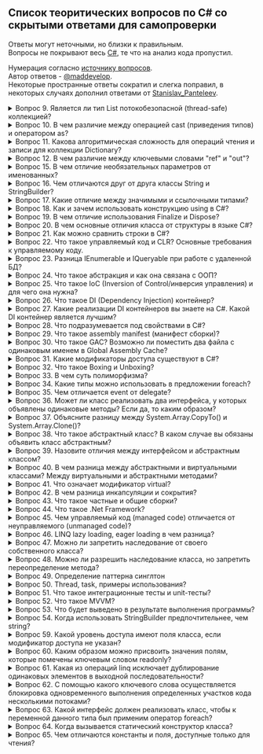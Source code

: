 ## Список теоритических вопросов по C# со скрытыми ответами для самопроверки
Ответы могут неточными, но близки к правильным.   
Вопросы не покрывают весь [C#](https://metanit.com/sharp/tutorial/), те что на анализ кода пропустил.

Нумерация согласно [источнику вопросов](https://metanit.com/sharp/interview/).   
Автор ответов - [@maddevelop](https://teletype.in/@maddevelop).   
Некоторые пространные ответы сократил и слегка поправил, в некоторых случаях дополнил ответами от [Stanislav_Panteleev](http://digital-flame.ru/2018/08/25/c-voprosyi-i-otvetyi-k-sobesedovaniyu-chast-1/).

<details><summary>Вопрос 9. Является ли тип List потокобезопасной (thread-safe) коллекцией?</summary>

>Тип List может быть потокобезопасным в операциях чтения.   
>Пользовательский код должен обеспечивать всю синхронизацию при параллельном добавлении элементов в несколько потоков или удалении элементов из них.
</details>

<details><summary>Вопрос 10. В чем различие между операцией cast (приведения типов) и оператором as?</summary>

>В случае ошибки cast выбрасывает исключение InvalidCastException, а оператор as возвращает null
</details>

<details><summary>Вопрос 11. Какова алгоритмическая сложность для операций чтения и записи для коллекции Dictionary?</summary>

>Чтение очень быстрое, потому что используются хэш-таблицы и сложность в этом случае стремится к O(1).   
>Запись проходит тоже очень быстро (O(1)), в том случае если .Count меньше емкости, если же больше, то скорость стремится к O(n).
</details>

<details><summary>Вопрос 12. В чем различие между ключевыми словами "ref" и "out"?</summary>

>Параметр с ключевым слово out может быть не инициализирован, а параметр с ключевым словом ref обязательно должен быть инииализирован до вызова метода, который использует эти параметры.
</details>

<details><summary>Вопрос 15. В чем отличие необязательных параметров от именованных?</summary>

>Необязательные параметры позволяют опускать аргументы функции, в то время как именованные параметры разрешают передавать аргументы по названию параметра.   
>Можно, например присвоить второму и третьему параметру функции значения по-умолчанию:
```csharp
public void optionalParamFunc(int p1, int p2 = 2, int p3 = 3); 
optionalParamFunc(1, p3:10); //это эквивалентно optionalParamFunc(1,2,10);
```
</details>

<details><summary>Вопрос 16. Чем отличаются друг от друга классы String и StringBuilder?</summary>

>Объект класса String представляет собой неизменяемую строку.   
>Когда выполняется какой-нибудь метод класса String, система создает новый объект в памяти с выделением ему достаточного места.   
>Объект класса StringBuilder представляет собой динамическую строку.   
>При создании строки StringBuilder выделяет памяти больше, чем необходимо этой строке, а при добавлении к ней каких-либо элементов строка не пересоздается заново.   
>В том случае если выделенной памяти не будет хватать для добавления новых элементов, то емкость объекта будет увеличена.
</details>

<details><summary>Вопрос 17. Какие отличие между значимыми и ссылочными типами?</summary>

>Значимые типы (value type) хранятся в стеке. Стек - это структура данных, которая растет снизу вверх: каждый новый элемент помещаются поверх предыдущего. Время жизни переменных таких типов ограничено их контекстом. Физически стек - это некоторая область памяти в адресном пространстве. А ссылочные типы (reference type) хранятся в куче, это другая область памяти, которую можно представить как неупорядоченный набор различных объектов. Когда создаётся объект ссылочного типа в стеке помещается ссылка на адрес в куче. Когда этот объект перестает использоваться, то ссылка уничтожается. После этого в дело вступает автоматический сборщик мусора: он видит, что на объект в куче нету больше ссылок, и удаляет этот объект и очищает память.
</details>

<details><summary>Вопрос 18. Как и зачем использовать конструкцию using в C#?</summary>

>Ключевое слово using упрощает работу с объектами которые реализуют интерфейс IDisposable.   
>Интерфейс IDisposable содержит один метод .Dispose(), который используется для освобождения ресурсов, которые захватил объект. При использовании using не обязательно явно вызывать .Dispose() для объекта.
</details>

<details><summary>Вопрос 19. В чем отличие использования Finalize и Dispose?</summary>

>Метод Finalize уже определен в базовом для всех типов классе Object, однако данный метод нельзя так просто переопределить. И фактическая его реализация происходит через создание деструктора. Вызывается сборщиком мусора, а точный момент вызова неопределен.   
>Метод Dispose нужен для ручного освобождения ресурсов, через его явный вызов или с помощью using.
</details>

<details><summary>Вопрос 20. В чем основные отличия класса от структуры в языке C#?</summary>

>Основные отличия класса от структуры следующие: 
>    * Структура является размерным типом, а класс – ссылочным.
>    * Все структурные типы неявно наследуются от System.ValueType, они не бывают абстрактными и всегда неявно запечатаны (sealed)
>    * При присваивании переменных структурного типа, создается копия данных
>    * Объявления полей структуры не могут иметь инициализаторов
>    * Различная интерпретация this для структуры и класса
>    * Структура не может содержать конструктор без параметров
>    * Структура не может содержать деструктор
>    * Для ссылочных типов значение по умолчанию – null
>    * При конвертировании между ссылочным и размерным типами происходит упаковка и распаковка.
</details>

<details><summary>Вопрос 21. Как можно сравнить строки в C#?</summary>

```csharp
string s1 = "123";
string s2 = s1.Substring(0, 2) + "3";

//по значению, все варианты сработают
if (s1 == s2) { }
if (s1.CompareTo(s2) == 0) { }
if (s1.Equals(s2)) { }
if (string.Equals(s1, s2)) { }

//по ссылке, не сработают, так сравнивать не надо
if ((object)s1 == (object)s2) { }
if (object.ReferenceEquals(s1, s2)) { }
```
</details>

<details><summary>Вопрос 22. Что такое управляемый код и CLR? Основные требования к управляемому коду.</summary>

>Управляемый код - код программы исполняемый под управлением CLR (Виртуальной машиной .Net).   
>CLR (общеязыковая исполняющая среда) — исполняющая среда для байт-кода CIL (MSIL), в которой компилируются программы, написанные на .NET-совместимых языках программирования (C#, Managed C++, Visual Basic .NET, F# и прочие). CLR является одним из основных компонентов пакета Microsoft .NET Framework.   
>Написанный управляемый код должен быть полностью совместим с CTS(Common Type System), который поддерживают все .Net совместимые языки.
</details>
	
<details><summary>Вопрос 23. Разница IEnumerable<T> и IQueryable<T> при работе с удаленной БД?</summary>

>IEnumerable. Объект IEnumerable представляет набор данных в памяти и может перемещаться по этим данным только вперед.   
>IQueryable. Он располагается в пространстве имен System.Linq. Объект предоставляет удаленный доступ к базе данных и позволяет перемещаться по данным как в прямом порядке от начала до конца, так и в обратном порядке. В процессе же выполнения запроса, происходит оптимизация запроса.
```csharp
IEnumerable<Phone> phoneIEnum = db.Phones;
var phones1 = phoneIEnum.Where(p => p.Id > id).ToList(); //SELECT * FROM PHONES, фильтрация на стороне клиента
IQueryable<Phone> phoneIQuer = db.Phones;
int id = 3;
var phones2 = phoneIQuer.Where(p => p.Id > id).ToList(); //SELECT * FROM PHONES WHERE ID > 3
```
</details>

<details><summary>Вопрос 24. Что такое абстракция и как она связана с ООП?</summary>

>Под абстракцией понимается модель реальной жизни упрощенная для решения конкретной задачи, которая выражена в объекте, т.е. любой объект - это абстракция, т.к. она только частично описывает реальную сущность. Поэтому любой объект можно считать абстракцией и он только частично описывает реальную сущность. Во время преобразования реальных сущностей в объект, он лишается тех характеристик, которые являются несущественными деталями.   
>Например можно составить упрощенный класс человека, который умеет двигаться, а от всего остального мы абстрагируемся (в данным случае несущественно то, что он умеет дышать, кушать, видеть, слышать и т. д.)
</details>

<details><summary>Вопрос 25. Что такое IoC (Inversion of Control/инверсия управления) и для чего она нужна?</summary>

>Inversion of Control (инверсия управления) — это некий абстрактный принцип, набор рекомендаций для написания слабо связанного кода. Суть которого в том, что каждый компонент системы должен быть как можно более изолированным от других, не полагаясь в своей работе на детали конкретной реализации других компонентов.
</details>
	
<details><summary>Вопрос 26. Что такое DI (Dependency Injection) контейнер?</summary>

>DI контейнер это один из способов реализации принципа IoC. Этот контейнер знает о всех интерфейсах и их реализациях в системе и умеет их сопоставлять. Перед началом работы с ним необходимо зарегистрировать известные типы и их сопоставления(интерфейс-->реализация).
</details>

<details><summary>Вопрос 27. Какие реализации DI контейнеров вы знаете на C#. Какой DI контейнер является лучшим?</summary>

>Castle Windsor, Autofac, Ninject, Unity...и так далее, на самом деле их очень много. На счет того, какой из них лучший не совсем корректный вопрос. Все зависит от конкретной реализации.
</details>

<details><summary>Вопрос 28. Что подразумевается под свойствами в C#?</summary>

>В C# существуют специальные методы доступа, которые и именуются свойствами. Они обеспечивают простой доступ к полям класса для получения или установки их значения.
>Определение свойства содержит блоки get и set. В блоке get возвращается значение поля, а в блоке set устанавливается с помощью параметра value, которое представляет передаваемое значение.
</details>

<details><summary>Вопрос 29. Что такое assembly manifest (манифест сборки)?</summary>

>Манифест сборки содержит следующую информацию (первые чертыре составляют удостоверение сборки):
>    * Имя сборки
>    * Номер версии: основной и дополнительный номера. Используется для управления версиями
>    * Язык и региональные параметры: информация о языке и региональных параметрах, которые поддерживает сборка
>    * Информация о строгом имени: открытый ключ издателя
>    * Список всех файлов сборки: хэш и имя каждого из входящих в сборку файлов
>    * Список ссылок на другие сборки, которые использует текущая сборка
>    * Список ссылок на типы, используемые сборкой

</details>
	
<details><summary>Вопрос 30. Что такое GAC? Возможно ли поместить два файла с одинаковым именем в Global Assembly Cache?</summary>

>GAC (Global Assembly Cache) - глобальный кэш сборок, место где хранятся разделяемые сборки.
>В GAC нельзя помещать полностью одинаковые сборки (сборки с полностью совпадающим сложным именем). Сложное имя сборки состоит из нескольких частей:
>    * Имя сборки без расширения
>    * Номер версии. Благодаря разграничению по версии можно хранить разные версии одной и ой же сборки
>    * Открытый ключ
>    * Необязательное значение для культуры (при локализации сборки)
>    * Цифровая подпись, которая создается с помощью хэш-значения содержимого сборки и значения секретного ключа. Секретный ключ представляет собой файл с расширением *.snk.
>Если совпадают у двух сборок только имена сборки, а все остальное отличается, то их можно помещать в GAC вместе.
</details>
	
<details><summary>Вопрос 31. Какие модификаторы доступа существуют в C#?</summary>

> В C# применяются следующие модификаторы доступа:   
>    * public: публичный, общедоступный класс или член класса. Такой член класса доступен из любого места в коде, а также из других программ и сборок.
>    * private: закрытый класс или член класса. Представляет полную противоположность модификатору public. Такой закрытый класс или член класса доступен только из кода в том же классе или контексте.
>    * protected: такой член класса доступен из любого места в текущем классе или в производных классах. При этом производные классы могут располагаться в других сборках.
>    * internal: класс и члены класса с подобным модификатором доступны из любого места кода в той же сборке, однако он недоступен для других программ и сборок (как в случае с модификатором public).
>    * protected internal: совмещает функционал двух модификаторов. Классы и члены класса с таким модификатором доступны из текущей сборки и из производных классов.
>    * private protected: такой член класса доступен из любого места в текущем классе или в производных классах, которые определены в той же сборке.
</details>
	
<details><summary>Вопрос 32. Что такое Boxing и Unboxing?</summary>

>Упаковка представляет собой процесс неявный преобразования типа значения (хранящегося в стеке) в тип object. Когда тип значения упаковывается средой CLR, она создает оболочку значения внутри System.Object и сохраняет ее в управляемой куче. Обратная операция распаковки осуществляется явным преобразованием object в тип значения. Если упакованный объект не соответствует требуемому типу, то выбрасывается исключение InvalidCastException.
</details>
	
<details><summary>Вопрос 33. В чем суть полиморфизма?</summary>

>Полиморфизм – способность функции обрабатывать данные разных типов.   
>    * Ad-hoc полифорфизм (перегрузка функций, приведение типа) — можно создать несколько методов с одним именем и разными аргументами, примитивные типы могут неявно приводиться.
>    * Параметрический полиморфизм (обобщённое программирование) — можно создать полиморфные (обобщённые) типы.
>    * Полиморфизм включения (наследование) — интерфейсы, наследование классов, виртуальные функции.
</details>
	
<details><summary>Вопрос 34. Какие типы можно использовать в предложении foreach?</summary>

>Можно использовать типы, которые реализуют интерфейс System.Collections.IEnumerable или System.Collections.Generic.IEnumerable<T>. Либо же к любым типам которые удовлетворяют следующим условиям:
>    * Включают открытый метод GetEnumerator без параметров с классом, структурой или тип интерфейсом в качестве возвращаемого значения;
>    * Тип возвращаемого значения метода GetEnumerator должен содержать открытое свойство Current и открытый метод MoveNext без параметров с типом возвращаемого значения Boolean.
</details>
	
<details><summary>Вопрос 35. Чем отличается event от delegate?</summary>

>Отличаются так же, как отличаются свойства от полей.   
>Событие может быть только членом класса и может быть запущено только в классе, в котором объявлено.
>Кроме того, подписчик события не может отписать других подписчиков.   
>Событие реализуется компилятором в виде приватного поля-делегата и двух публичных методов подписки/отписки на событие.

</details>
	
<details><summary>Вопрос 36. Может ли класс реализовать два интерфейса, у которых объявлены одинаковые методы? Если да, то каким образом?</summary>

> Может. Общие методы при этом надо реализовывать один раз неявно или два раза явно (с указанием имени интерфейса). При явной реализации метод нельзя будет вызывать без приведения экземпляра класса к интерфейсу (если только не будет третьей реализации метода в классе).   
>Если два метода интерфейса выполняют разные действия, то неявная реализация интерфейсов может быть некорректной.
</details>
	
<details><summary>Вопрос 37. Объясните разницу между System.Array.CopyTo() и System.Array.Clone()?</summary>

>   * CopyTo требует наличия выходного массива, тогда как Clone создает новый массив. 
>   * CopyTo позволяет указывать индекс элемента, начиная с которого производить копирование. 
</details>
	
<details><summary>Вопрос 38. Что такое абстрактный класс? В каком случае вы обязаны объявить класс абстрактным?</summary>

>Абстрактный класс - это класс, имеющий неполную реализацию, которую реализует его неабстрактный наследник. Нельзя создать экземпляр абстрактного класса.   
>Абстрактные классы нужны для того, чтобы выделять общий функционал от нескольких классов в обособленный класс. От этого отдельного класса потом можно унаследовать либо просто сигнатуру функционала, либо вместе с реализацией.   
>Класс обязательно нужно объявлять как абстрактный когда он содержит абстрактные члены.
</details>
	
<details><summary>Вопрос 39. Назовите отличия между интерфейсом и абстрактным классом?</summary>

>Интерфейс — это абстрактный класс, у которого ни один метод не реализован, все они публичные и нет переменных класса.   
>Абстрактные классы и интерфейсы используются в наследовании, при этом разрешено наследование нескольких интерфейсов, но только одного класса.
</details>
	
<details><summary>Вопрос 40. В чем разница между абстрактными и виртуальными классами? Между виртуальными и абстрактными методами?</summary>

>Абстрактные классы это класс помеченный ключевым словом abstract. В абстрактном классе содержатся абстрактные члены (методы, свойства, индексаторы, события) они не имеют внутренней реализации и выступают в роли интерфейса. Они так же обязаны быть помечены ключевыми словом abstract. При наследовании от абстрактного класса, класс наследник получает все свойства своего класса родителя, а если в родительском классе есть еще и абстрактные члены, то в классе наследнике обязательно их нужно переопределять.   
>Виртуальный класс, это просто класс в котором есть виртуальные члены (методы, свойства...) Виртуальные члены помечаются модификатором virtual и имеют внутреннюю реализацию, которая может быть переопределена в классе наследнике.
</details>
	
<details><summary>Вопрос 41. Что означает модификатор virtual?</summary>

>Модификатор virtual служит для того, чтобы помечать виртуальные методы или свойства в классе родителя. Виртуальные методы (свойства) - это такие методы, которые мы хотим переопределить в классах наследниках. А чтобы переопределить метод в классе-наследнике, этот метод определяется с модификатором override. Переопределенный метод в классе-наследнике должен иметь тот же набор параметров, что и виртуальный метод в базовом классе.   
>Переопределять можно и невиртуальные методы, но тогда выбор метода (родителя или наследника) будет осуществляться статически во время компиляции на основании типа переменной, а не типа объекта, хранящейся в ней.
</details>
	
<details><summary>Вопрос 42. В чем разница инкапсуляции и сокрытия?</summary>

>Инкапсуляция - одна из парадигм ООП. Она представляет собой способность языка упаковывать определённые участки кода в контейнеры, исключая возможность внешнего мира нарушения целостности данного кода. Основной единицей инкапсуляции в C# является класс. Инкапсуляция позволяет структурировать код и помогает обезопасить его от многих возможных проблем, относительно защиты данных и информации.   
>Сокрытие же скрывает детали о процессе. Для определения прав доступа к данным в классе и к классу непосредственно используются модификаторы доступа. Получается, что использование этих модификаторов и есть то самое сокрытие.
>Но сам термин "сокрытие" лучше употреблять в контексте методов. Сокрытие метода представляет собой реализация тела метода в дочернем классе, сигнатура которого соответствует сигнатуре метода в родительском классе. Для сокрытия применяется ключевое слово "new".
</details>
	
<details><summary>Вопрос 43. Что такое частные и общие сборки?</summary>

>Частные сборки:
>    * Видны только самому приложению
>    * Нет необходимости заботиться об уникальном имени во всем глобальном пространстве имен
>    * Не нужно делать записей в реестре при развертывании приложения
>    * Сборки просто копируются в директорию приложения или в подчинённую директорию
>    * Общая среда выполнения (CLR) при запуске приложения прочитает его манифест и определит какие сборки необходимы. Затем будет произведен поиск нужной сборки по директории приложения (процесс зондирования)
>Общие сборки:
>    * Общие сборки могут быть использованы сразу несколькими приложениями
>    * Сборка должна иметь строгое имя (strong name)
>    * Сборка должна быть помещена в общедоступное место – Global Assembly Cache (GAC, глобальный кэш сборок)
</details>
	
<details><summary>Вопрос 44. Что такое .Net Framework?</summary>

>.NET Framework — программная платформа, выпущенная компанией Microsoft в 2002 году. Основой платформы является общеязыковая среда исполнения Common Language Runtime (CLR), которая подходит для разных языков программирования. Функциональные возможности CLR доступны в любых языках программирования, использующих эту среду.

</details>
	
<details><summary>Вопрос 45. Чем управляемый код (managed code) отличается от неуправляемого (unmanaged code)?</summary>

>Управля́емый код (managed code) — термин, введённый фирмой Microsoft, для обозначения кода программы, исполняемой под «управлением» виртуальной машины .NET — Common Language Runtime или Mono. При этом машинный код называется неуправля́емым кодом (unmanaged code).   
>Слово «управляемый» относится к методу обмена информацией между программой и исполняющей средой. Оно означает, что в любой точке исполнения управляющая среда может приостановить исполнение и получить информацию, специфичную для текущего состояния. Необходимая для этого информация представлена в управляемом коде на языке Intermediate Language и в связанных с этим кодом метаданных.   
</details>
	
<details><summary>Вопрос 46. LINQ lazy loading, eager loading в чем разница?</summary>

>В случае lazy loading (ленивая загрузка), зависимые таблицы (дочерние объекты) не загружаются автоматически с родительскими, а загрузятся в тот момент, когда они понадобятся. В LINQ по умолчанию используется lazy loading.
>В случае eager loading (жадной загрузки), зависимые объекты загружаются автоматически с родительской таблицей. Для того, чтобы использовать eager loading нужно применить метод Include().
</details>
	
<details><summary>Вопрос 47. Можно ли запретить наследование от своего собственного класса?</summary>

>Для того, чтобы запретить наследоваться от класса необходимо объявить его с модификатором sealed.
</details>

<details><summary>Вопрос 48. Можно ли разрешить наследование класса, но запретить переопределение метода?</summary>

>Частично да (потому что требуется как минимум 3 класса), если для дочернего класса переопределяем виртуальный метод как sealed override, тогда дальнейшее переопределение по цепочке наследования запрещено.
</details>
	
<details><summary>Вопрос 49. Определение паттерна синглтон</summary>

>Одиночка (Singleton, Синглтон) - порождающий паттерн, который гарантирует, что для определенного класса будет создан только один объект, а также предоставит к этому объекту точку доступа. Используется тогда, когда необходимо, чтобы для класса существовал только один экземпляр. Синглтоны бывают потокобезопасные и нет, с простой и отложенной инициализацией.
```csharp
class Singleton
{
    private static Singleton instance;
 
    private Singleton()
    {}
 
    public static Singleton getInstance()
    {
        if (instance == null)
            instance = new Singleton();
        return instance;
    }
}
```
</details>
	
<details><summary>Вопрос 50. Thread, task, примеры использования?</summary>

Ответ:

Класс Thread, позволяет выделить, которые будут выполняться одновременно.

Для запуска нового потока нужно определить метод, который будет выполняться в потоке. Для создания потока используется делегат ThreadStart, получающий в качестве параметра определенный ранее метод.

Для запуска потока вызывается метод Start.

using System.Threading;
 
class Program
{
    static void Main(string[] args)
    {
        // создаем новый поток
        Thread myThread = new Thread(new ThreadStart(Count));
        myThread.Start(); // запускаем поток
 
        for (int i = 1; i < 9; i++)
        {
            Console.WriteLine("Главный поток:");
            Console.WriteLine(i * i);
            Thread.Sleep(300);
        }
 
        Console.ReadLine();
    }
 
    public static void Count()
    {
        for (int i = 1; i < 9; i++)
        {
            Console.WriteLine("Второй поток:");
            Console.WriteLine(i * i);
            Thread.Sleep(400);
        }
    }
}

Новый поток будет производить действия, определенные в методе Count. Для запуска этого метода в качестве второго потока, создается объект потока: Thread myThread = new Thread(new ThreadStart(Count));. В конструктор передается делегат ThreadStart, который в качестве параметра принимает метод Count. И следующим методом myThread.Start() запускается поток. После этого управление передается главному потоку, и выполняются все остальные действия, определенные в методе Main.

Существует еще одна форма создания потока: Thread myThread = new Thread(Count); Хотя в данном случае явным образом мы не используем делегат ThreadStart, но неявно он создается. Компилятор C# выводит делегат из сигнатуры метода Count и вызывает соответствующий конструктор.

(Источник)

Класс Task, который находится в пространстве имен System.Threading.Tasks, позволяет запускать отдельную продолжительную задачу. Она запускается асинхронно в одном из потоков из пула потоков, но ее можно запускать и синхронно.

Первый способ запуска - это создание объекта Task и вызов у него метода Start:

Task task = new Task(() => Console.WriteLine("Hello Task!"));
task.Start();

В качестве параметра объект Task принимает делегат Action. А метод Start() запускает задачу.

Второй способ - это использование статического метода Task.Factory.StartNew(). Он в качестве параметра принимает делегат Action. При этом этот метод сразу же запускает задачу:

Task task = Task.Factory.StartNew(() => Console.WriteLine("Hello Task!"));

В качестве результата метод возвращает запущенную задачу.

Третий способ определения и запуска задач представляет использование статического метода Task.Run():

Task task = Task.Run(() => Console.WriteLine("Hello Task!"));

Метод Task.Run() также в качестве параметра может принимать делегат Action и возвращает объект Task.

Пример:

using System;
using System.Threading.Tasks;
 
namespace HelloApp
{
    class Program
    {
        static void Main(string[] args)
        {
            Task task1 = new Task(() => Console.WriteLine("Task1 is executed"));
            task1.Start();
 
            Task task2 = Task.Factory.StartNew(() => Console.WriteLine("Task2 is executed"));
 
            Task task3 = Task.Run(() => Console.WriteLine("Task3 is executed"));
             
            Console.ReadLine();
        }
    }
}

(Источник)
</details>
	
<details><summary>Вопрос 51. Что такое интеграционные тесты и unit-тесты?</summary>

Ответ:

    Unit тест: Очень специфичны. Тестирование производится над одним классом, либо над конкретным методом класса. Должна быть четко поставленная задача, чтобы проверить правильность работы элемента программы. Сложные зависимости и взаимодействия не тестируются.
    Интеграционный тест: проверяет правильность взаимодействия нескольких подсистем. Существует целый спектр вариантов, от тестирования взаимодействия между двумя классами до тестирования взаимодействия с программной средой.
</details>
	
<details><summary>Вопрос 52. Что такое MVVM?</summary>

Ответ: Паттерн MVVM (Model-View-ViewModel) позволяет отделить логику приложения от визуальной части. Он является архитектурным, (задает общую архитектуру приложения).

Паттерн был представлен Джоном Госсманом в 2005 году как модификация шаблона Presentation Model и был первоначально нацелен на разработку приложений в WPF. И хотя сейчас данный паттерн вышел за пределы WPF и применяется в самых различных технологиях, в том числе при разработке под Android, iOS, тем не менее WPF является довольно показательной технологией, которая раскрывает возможности данного паттерна.

MVVM состоит из трех компонентов: модели (Model), модели представления (ViewModel) и представления (View).
</details>
	
<details><summary>Вопрос 53. Что будет выведено в результате выполнения программы?</summary>

class Program
{
    private enum En
    {
        First = 15,
        Second,
        Third = 54
    }
    static void Main(string[] args)
    {
        Console.WriteLine((int)En.Second);
        Console.Read();
    }
}

Варианты ответов:

    0
    1
    16
    Возникнет ошибка на этапе компиляции

Ответ:  В результате выведется число 16 (ответ 3).

Потому, что при создании типа перечисления каждому элементу целочисленное значение, причем первый элемент будет иметь значение 0, второй - 1 и так далее. Первому элементу явно присваивается значение 15, а значит второму будет присвоено соответственно 16.
</details>
	
<details><summary>Вопрос 54. Когда использовать StringBuilder предпочтительнее, чем string?</summary>

    Если строка редко изменяется
    Если строка часто изменяется
    Если строка содержит спецсимволы
    Если строка содержит исключительно цифры

Ответ:

StringBuilder предпочтительнее использовать если строка часто изменяется (ответ 2).

А в более развернутом варианте можно ответить так:

Microsoft рекомендует использовать класс String в следующих случаях:

    При небольшом количестве операций и изменений над строками
    При выполнении фиксированного количества операций объединения. В этом случае компилятор может объединить все операции объединения в одну
    Когда надо выполнять масштабные операции поиска при построении строки, например IndexOf или StartsWith. Класс StringBuilder не имеет подобных методов.

Класс StringBuilder рекомендуется использовать в следующих случаях:

    При неизвестном количестве операций и изменений над строками во время выполнения программы
    Когда предполагается, что приложению придется сделать множество подобных операций
</details>
	
<details><summary>Вопрос 59. Какой уровень доступа имеют поля класса, если модификатор доступа не указан?</summary>

Если не указывать модификатор доступа для поля класса, то по умолчанию они объявляются с модификатором private.
</details>
	
<details><summary>Вопрос 60. Каким образом можно присвоить значения полям, которые помечены ключевым словом readonly?</summary>

    С помощью атрибута DefaultValueAttribute
    В любое время из любого метода, который содержится в том же классе, что и поле
    Можно присвоить значение из любого места в коде, но только один раз
    Из конструктора, либо в месте объявления поля, приравнивая ему какое-то значение

Ответ: Поля помеченные ключевым словом readonly можно инициализировать при их объявлении либо на уровне класса, либо в конструкторе. Инициализировать или изменять их значение в других местах нельзя. (Вариант 4)
</details>
	
<details><summary>Вопрос 61. Какая из операций linq исключает дублирование одинаковых элементов в выходной последовательности?</summary>

Операция Distinct удаляет дублированные элементы из входной последовательности. (Ответ 5)
</details>
	
<details><summary>Вопрос 62. С помощью какого ключевого слова осуществляется блокировка одновременного выполнения определенных участков кода несколькими потоками?</summary>

Для осуществления блокировки одновременного выполнения определенных участков кода несколькими потоками используется ключевое слово lock. lock определяет блок, внутри которого весь код становится недоступным для других потоков до завершения работы текущего потока.
</details>
	
<details><summary>Вопрос 63. Какой интерфейс должен реализовать класс, чтобы к переменной данного типа был применим оператор foreach?</summary>

Чтобы применить к объекту какого-либо класса оператор foreach в этом классе должен быть реализован интерфейс IEnumerable (ответ 5)

Оператор foreach может применяться для переменных, которые реализуют интерфейс IEnumerable или IEnumerable<T>, либо к экземпляру любого типа, удовлетворяющим условиям:

    должен включать открытый метод GetEnumerator без параметров с классом, структурой или типом интерфейса в качестве возвращаемого значения;
    тип возвращаемого значения метода GetEnumerator должен содержать открытое свойство Current и открытый метод MoveNext без параметров с типом возвращаемого значения Boolean.
</details>
	
<details><summary>Вопрос 64. Когда вызывается статический конструктор класса?</summary>

Статический конструктор вызывается автоматически для инициализации класса перед созданием первого экземпляра типа или при первом обращении к каким-либо статическим членам.
</details>
	
<details><summary>Вопрос 65. Чем отличаются константы и поля, доступные только для чтения?</summary>

    Ничем не отличаются
    Константы инициализируются только во время компиляции, а поля, доступные для чтения, могут инициализироваться во время выполнения в конструкторе
    Поля, доступные для чтения, инициализируются только во время компиляции, а константы могут инициализироваться во время выполнения в конструкторе
    Константы можно изменять, а доступные только для чтения поля нет

Ответ: Константы являются не явно статическими и вы не можете объявить их с ключевым словом static. Поля для чтения не являются неявно статическими, и их можно сделать таковыми добавив ключевое слово static.

Значение константы должно быть задано в момент ее определения в классе. Поле только для чтения должно быть определено до завершения работы конструктора. Можно задать значение такого поля как непосредственно в строке его определения ( inline инициализация), так и в теле конструктора.
</details>
